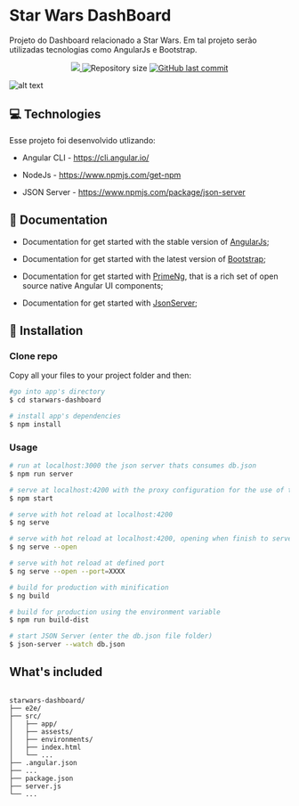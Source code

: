 # Star Wars DashBoard

Projeto do Dashboard relacionado a Star Wars. Em tal projeto serão utilizadas tecnologias como AngularJs e Bootstrap. 
 
<p align="center">	
   <a href="https://www.linkedin.com/in/phelip-roberto">
      <img src="https://img.shields.io/badge/LinkedIn-0077B5?style=for-the-badge&logo=linkedin&logoColor=white"/>
   </a>
  <img alt="Repository size" src="https://img.shields.io/github/repo-size/phelip-roberto/starwars-dashboard?color=FB250">

  <a href="https://github.com/phelip-roberto/starwars-dashboard/commits/main">
    <img alt="GitHub last commit" src="https://img.shields.io/github/last-commit/phelip-roberto/starwars-dashboard?color=FB250">
  </a> 

</p>

![alt text](https://intertvweb.com.br/wp-content/uploads/2017/05/capa-12.jpg)


## :computer: Technologies

Esse projeto foi desenvolvido utlizando:

* Angular CLI - https://cli.angular.io/

* NodeJs - https://www.npmjs.com/get-npm

* JSON Server - https://www.npmjs.com/package/json-server

## :book: Documentation

* Documentation for get started with the stable version of [AngularJs](https://angular.io/guide/quickstart);

* Documentation for get started with the latest version of [Bootstrap](https://getbootstrap.com/docs/4.3/getting-started/introduction/);

* Documentation for get started with [PrimeNg](https://www.primefaces.org/primeng/#/), that is a rich set of open source native Angular UI components;

* Documentation for get started with [JsonServer](https://www.npmjs.com/package/json-server);

## :construction_worker: Installation

### Clone repo

Copy all your files to your project folder and then:

``` bash
#go into app's directory
$ cd starwars-dashboard

# install app's dependencies
$ npm install
```
### Usage

``` bash
# run at localhost:3000 the json server thats consumes db.json
$ npm run server

# serve at localhost:4200 with the proxy configuration for the use of the services
$ npm start

# serve with hot reload at localhost:4200
$ ng serve

# serve with hot reload at localhost:4200, opening when finish to serve
$ ng serve --open

# serve with hot reload at defined port
$ ng serve --open --port=XXXX

# build for production with minification
$ ng build

# build for production using the environment variable
$ npm run build-dist

# start JSON Server (enter the db.json file folder)
$ json-server --watch db.json
```

## What's included

```

starwars-dashboard/
├── e2e/
├── src/
│   ├── app/
│   ├── assests/
│   ├── environments/
│   ├── index.html
│   └── ...
├── .angular.json
├── ...
├── package.json
├── server.js
└── ...
```
